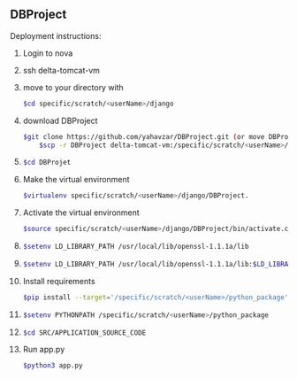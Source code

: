 ## DBProject


Deployment instructions:

1) Login to nova

2) ssh delta-tomcat-vm

3) move to your directory with 
    ```sh 
   $cd specific/scratch/<userName>/django 
    ```
4) download DBProject
    ```sh 
   $git clone https://github.com/yahavzar/DBProject.git (or move DBProject from nova with
        $scp -r DBProject delta-tomcat-vm:/specific/scratch/<userName>/django/)
    ```    
5) 
    ```sh 
    $cd DBProjet
    ```    
6) Make the virtual environment
    ```sh 
   $virtualenv specific/scratch/<userName>/django/DBProject.
    ```    
7) Activate the virtual environment
    ```sh 
   $source specific/scratch/<userName>/django/DBProject/bin/activate.csh
    ```    
8) 
    ```sh 
   $setenv LD_LIBRARY_PATH /usr/local/lib/openssl-1.1.1a/lib
    ```    
9) ```sh 
   $setenv LD_LIBRARY_PATH /usr/local/lib/openssl-1.1.1a/lib:$LD_LIBRARY_PATH
    ```    
10) Install requirements
    ```sh 
    $pip install --target='/specific/scratch/<userName>/python_package' -r requirements.txt
    ```    
11) 
    ```sh 
    $setenv PYTHONPATH /specific/scratch/<userName>/python_package
    ```    
12) 
    ```sh 
    $cd SRC/APPLICATION_SOURCE_CODE
    ```    
13) Run app.py
    ```sh 
    $python3 app.py
    ```    